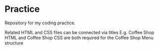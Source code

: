 # Practice
Repository for my coding practice.

Related HTML and CSS files can be connected via titles
  E.g. Coffee Shop HTML and Coffee Shop CSS are both required for the Coffee Shop Menu structure
